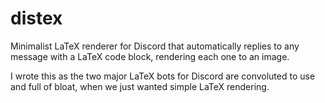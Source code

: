 # distex

Minimalist LaTeX renderer for Discord that automatically replies to any message with a LaTeX code block, rendering each one to an image.  

I wrote this as the two major LaTeX bots for Discord are convoluted to use and full of bloat, when we just wanted simple LaTeX rendering.

